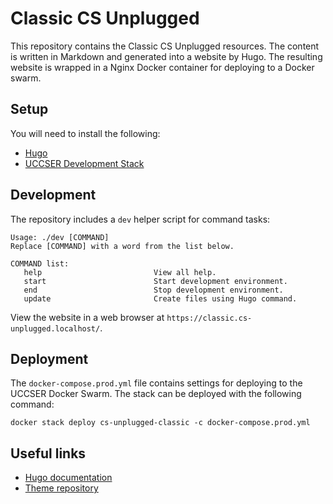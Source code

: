 # Classic CS Unplugged

This repository contains the Classic CS Unplugged resources.
The content is written in Markdown and generated into a website by Hugo.
The resulting website is wrapped in a Nginx Docker container for deploying to a Docker swarm.

## Setup

You will need to install the following:

- [Hugo](https://gohugo.io/)
- [UCCSER Development Stack](https://github.com/uccser/uccser-development-stack)

## Development

The repository includes a `dev` helper script for command tasks:

```
Usage: ./dev [COMMAND]
Replace [COMMAND] with a word from the list below.

COMMAND list:
   help                         View all help.
   start                        Start development environment.
   end                          Stop development environment.
   update                       Create files using Hugo command.
```

View the website in a web browser at `https://classic.cs-unplugged.localhost/`.

## Deployment

The `docker-compose.prod.yml` file contains settings for deploying to the UCCSER Docker Swarm.
The stack can be deployed with the following command:

```
docker stack deploy cs-unplugged-classic -c docker-compose.prod.yml
```

## Useful links

- [Hugo documentation](https://gohugo.io/documentation/)
- [Theme repository](https://github.com/alex-shpak/hugo-book)
